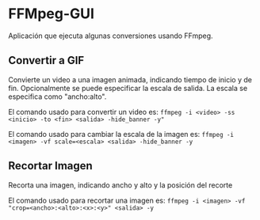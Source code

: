 # FFMpeg-GUI
Aplicación que ejecuta algunas conversiones usando FFmpeg.

## Convertir a GIF
Convierte un video a una imagen animada, indicando tiempo de inicio y de fin. Opcionalmente se puede especificar la escala de salida. La escala se especifica como "ancho:alto".

El comando usado para convertir un video es: `ffmpeg -i <video> -ss <inicio> -to <fin> <salida> -hide_banner -y"`

El comando usado para cambiar la escala de la imagen es: `ffmpeg -i <imagen> -vf scale=<escala> <salida> -hide_banner -y`

## Recortar Imagen
Recorta una imagen, indicando ancho y alto y la posición del recorte

El comando usado para recortar una imagen es: `ffmpeg -i <imagen> -vf "crop=<ancho>:<alto>:<x>:<y>" <salida> -y`
